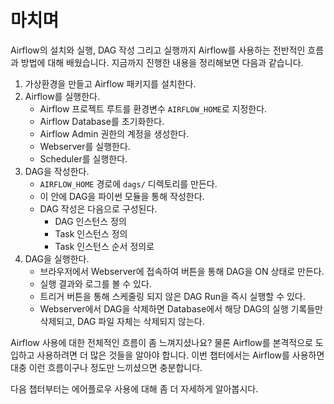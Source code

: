 # 마치며

Airflow의 설치와 실행, DAG 작성 그리고 실행까지 Airflow를 사용하는 전반적인 흐름과 방법에 대해 배웠습니다.
지금까지 진행한 내용을 정리해보면 다음과 같습니다.

1. 가상환경을 만들고 Airflow 패키지를 설치한다.
2. Airflow를 실행한다.
    - Airflow 프로젝트 루트를 환경변수 `AIRFLOW_HOME`로 지정한다.
    - Airflow Database를 초기화한다.
    - Airflow Admin 권한의 계정을 생성한다.
    - Webserver를 실행한다.
    - Scheduler를 실행한다.
3. DAG을 작성한다.
    - `AIRFLOW_HOME` 경로에 `dags/` 디렉토리를 만든다.
    - 이 안에 DAG을 파이썬 모듈을 통해 작성한다.
    - DAG 작성은 다음으로 구성된다.
        - DAG 인스턴스 정의
        - Task 인스턴스 정의
        - Task 인스턴스 순서 정의로
4. DAG을 실행한다.
    - 브라우저에서 Webserver에 접속하여 버튼을 통해 DAG을 ON 상태로 만든다.
    - 실행 결과와 로그를 볼 수 있다.
    - 트리거 버튼을 통해 스케줄링 되지 않은 DAG Run을 즉시 실행할 수 있다.
    - Webserver에서 DAG을 삭제하면 Database에서 해당 DAG의 실행 기록들만 삭제되고, DAG 파일 자체는 삭제되지 않는다.

Airflow 사용에 대한 전체적인 흐름이 좀 느껴지셨나요?  물론 Airflow를 본격적으로 도입하고 사용하려면 더 많은 것들을 알아야 합니다. 이번 챕터에서는 Airflow를 사용하면 대충 이런 흐름이구나 정도만 느끼셨으면 충분합니다.

다음 챕터부터는 에어플로우 사용에 대해 좀 더 자세하게 알아봅시다.

